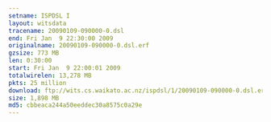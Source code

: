 ```yaml
---
setname: ISPDSL I
layout: witsdata
tracename: 20090109-090000-0.dsl
end: Fri Jan  9 22:30:00 2009
originalname: 20090109-090000-0.dsl.erf
gzsize: 773 MB
len: 0:30:00
start: Fri Jan  9 22:00:01 2009
totalwirelen: 13,278 MB
pkts: 25 million
download: ftp://wits.cs.waikato.ac.nz/ispdsl/1/20090109-090000-0.dsl.erf.gz
size: 1,898 MB
md5: cbbeaca244a50eeddec30a8575c0a29e
---
```


